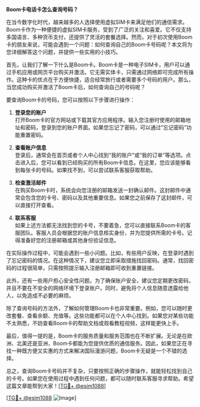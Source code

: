**Boom卡电话卡怎么查询号码？**

在当今数字化时代，越来越多的人选择使用虚拟SIM卡来满足他们的通信需求。Boom卡作为一种便捷的虚拟SIM卡服务，受到了广泛的关注和喜爱。它不仅支持多国语言、多种货币支付，还提供了灵活的套餐选择。然而，对于初次使用Boom卡的朋友来说，可能会遇到一个问题：如何查询自己的Boom卡号码呢？本文将为您详细解答这个问题，并提供一些实用的小技巧。

首先，让我们了解一下什么是Boom卡。Boom卡是一种电子SIM卡，用户可以通过手机应用或网页平台购买并激活。它无需实体卡，只需通过网络即可完成所有操作。这种卡的优点在于方便快捷，适合经常旅行或者需要多个号码的用户。那么，当您成功购买并激活了Boom卡后，如何查询自己的号码呢？

要查询Boom卡的号码，您可以按照以下步骤进行操作：

1. **登录您的账户**  
   打开Boom卡的官方网站或下载其官方应用程序。输入您注册时使用的邮箱地址和密码，登录到您的账户界面。如果您忘记了密码，可以通过“忘记密码”功能重置密码。

2. **查看账户信息**  
   登录后，通常会在首页或者个人中心找到“我的账户”或“我的订单”等选项。点击进入后，您可以看到已经购买的所有Boom卡信息。在这里，您应该能够看到每张卡的号码。如果找不到，可以尝试联系客服获取帮助。

3. **检查激活邮件**  
   在购买Boom卡时，系统会向您注册的邮箱发送一封确认邮件。这封邮件中通常会包含您的卡号、密码以及其他重要信息。如果您之前保存了这封邮件，可以直接打开查看。

4. **联系客服**  
   如果上述方法都无法找到您的卡号，不要着急，您可以直接联系Boom卡的客服团队。客服人员会根据您的账户信息核实身份，并为您提供所需的卡号。记得准备好您的注册邮箱或其他身份验证信息。

在实际操作过程中，可能会遇到一些小问题。比如，有些用户反映，在登录时遇到了忘记密码的情况。在这种情况下，建议您立即采取措施找回密码。通常，找回密码的过程很简单，只需按照提示输入注册邮箱即可收到重置链接。

此外，还有一些用户担心安全性问题。为了确保账户安全，建议您定期更改密码，并且不要在不安全的网络环境下登录账户。同时，避免将个人信息随意透露给他人，以免造成不必要的麻烦。

除了查询号码的方法外，了解如何管理Boom卡也非常重要。例如，您可以随时更改套餐、查看余额、充值等。这些功能都可以在个人中心找到。如果您对某些功能不太熟悉，不妨查看Boom卡的帮助文档或观看教程视频，这样能更快上手。

最后，值得一提的是，Boom卡的服务质量和服务范围也在不断扩展。无论是在欧洲、北美还是亚洲，Boom卡都能为您提供优质的通信服务。因此，如果您正在寻找一种既方便又实惠的方式来解决国际漫游问题，Boom卡无疑是一个不错的选择。

总之，查询Boom卡号码并不复杂，只要按照正确的步骤操作，就能轻松找到自己的卡号。如果您在使用过程中遇到任何问题，都可以随时联系客服寻求帮助。希望这篇文章能帮到大家！[[TG💪+ @esim1088](https://t.me/s/esim1088)]

[[TG💪+ @esim1088](https://t.me/s/esim1088) ![Image](https://i.postimg.cc/4NQfJmqS/Snipaste-2025-05-13-00-14-12.png)]